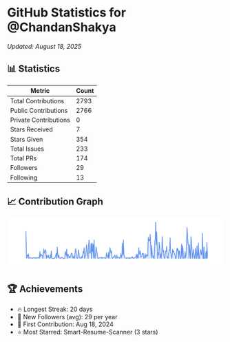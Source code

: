 # GitHub Statistics for @ChandanShakya
*Updated: August 18, 2025*

## 📊 Statistics
| Metric | Count |
|--------|--------|
| Total Contributions | 2793 |
| Public Contributions | 2766 |
| Private Contributions | 0 |
| Stars Received | 7 |
| Stars Given | 354 |
| Total Issues | 233 |
| Total PRs | 174 |
| Followers | 29 |
| Following | 13 |

## 📈 Contribution Graph

![Contribution Graph](./contribution_graph.png)

## 🏆 Achievements

- 🔥 Longest Streak: 20 days
- 👥 New Followers (avg): 29 per year
- 📅 First Contribution: Aug 18, 2024
- ⭐ Most Starred: Smart-Resume-Scanner (3 stars)
